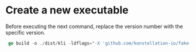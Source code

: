 # Create a new executable

Before executing the next command, replace the version number with the specific version.
```go
 go build -o ./dist/kli -ldflags="-X 'github.com/konstellation-io/fake-kli/cmd.version=0.0.2'" cmd/kli.go
```

